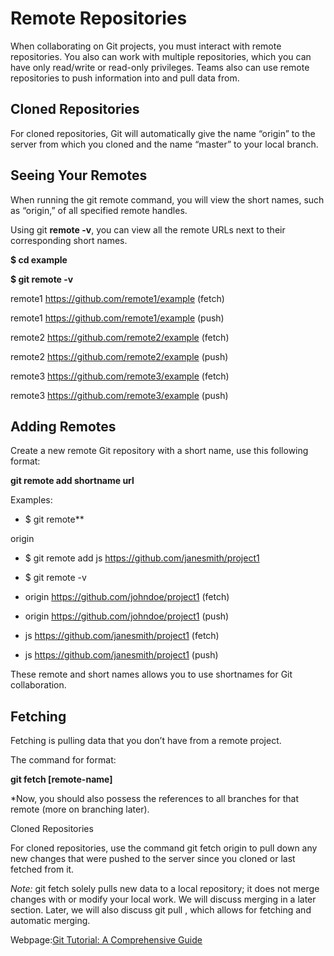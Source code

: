 # Remote Repositories

When collaborating on Git projects, you must interact with remote repositories.
You also can work with multiple repositories, which you can have only read/write or read-only privileges. 
Teams also can use remote repositories to push information into and pull data from.

## Cloned Repositories

For cloned repositories, Git will automatically give the name “origin” to the server from which you cloned and the name “master” to your local branch.

## Seeing Your Remotes

When running the git remote command, you will view the short names, such as “origin,” of all specified remote handles.

Using git **remote -v**, you can view all the remote URLs next to their corresponding short names.

**$ cd example**

**$ git remote -v**

remote1 https://github.com/remote1/example (fetch)

remote1 https://github.com/remote1/example (push)

remote2 https://github.com/remote2/example (fetch)

remote2 https://github.com/remote2/example (push)

remote3 https://github.com/remote3/example (fetch)

remote3 https://github.com/remote3/example (push)

## Adding Remotes

Create a new remote Git repository with a short name, use this following format:

**git remote add shortname url**

Examples:

- $ git remote**

origin

- $ git remote add js https://github.com/janesmith/project1

- $ git remote -v

- origin https://github.com/johndoe/project1 (fetch)

- origin https://github.com/johndoe/project1 (push)

- js     https://github.com/janesmith/project1 (fetch)

- js     https://github.com/janesmith/project1 (push)

These remote and short names allows you to use shortnames for Git collaboration.

## Fetching

Fetching is pulling data that you don’t have from a remote project.

The command for format:

**git fetch [remote-name]**

*Now, you should also possess the references to all branches for that remote (more on branching later).

Cloned Repositories

For cloned repositories, use the command git fetch origin to pull down any new changes that were pushed to the server since you cloned or last fetched from it.

*Note:* git fetch solely pulls new data to a local repository; it does not merge changes with or modify your local work. We will discuss merging in a later section. Later, we will also discuss git pull , which allows for fetching and automatic merging.

Webpage:[Git Tutorial: A Comprehensive Guide](https://blog.udemy.com/git-tutorial-a-comprehensive-guide/)

